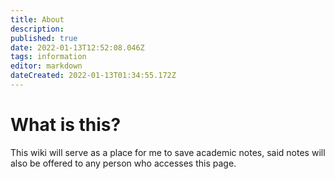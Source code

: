 ```yaml
---
title: About
description: 
published: true
date: 2022-01-13T12:52:08.046Z
tags: information
editor: markdown
dateCreated: 2022-01-13T01:34:55.172Z
---
```




# What is this?
This wiki will serve as a place for me to save academic notes, said notes will also be offered to any person who accesses this page.


